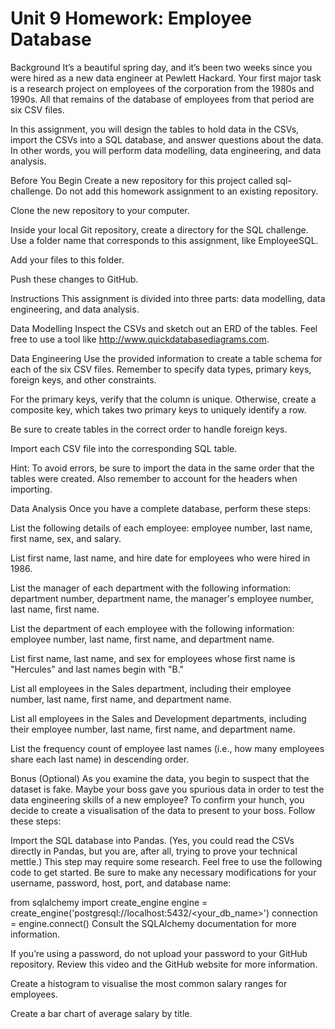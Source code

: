 # Unit 9 Homework: Employee Database

Background
It’s a beautiful spring day, and it’s been two weeks since you were hired as a new data engineer at Pewlett Hackard. Your first major task is a research project on employees of the corporation from the 1980s and 1990s. All that remains of the database of employees from that period are six CSV files.

In this assignment, you will design the tables to hold data in the CSVs, import the CSVs into a SQL database, and answer questions about the data. In other words, you will perform data modelling, data engineering, and data analysis.

Before You Begin
Create a new repository for this project called sql-challenge. Do not add this homework assignment to an existing repository.

Clone the new repository to your computer.

Inside your local Git repository, create a directory for the SQL challenge. Use a folder name that corresponds to this assignment, like EmployeeSQL.

Add your files to this folder.

Push these changes to GitHub.

Instructions
This assignment is divided into three parts: data modelling, data engineering, and data analysis.

Data Modelling
Inspect the CSVs and sketch out an ERD of the tables. Feel free to use a tool like http://www.quickdatabasediagrams.com.

Data Engineering
Use the provided information to create a table schema for each of the six CSV files. Remember to specify data types, primary keys, foreign keys, and other constraints.

For the primary keys, verify that the column is unique. Otherwise, create a composite key, which takes two primary keys to uniquely identify a row.

Be sure to create tables in the correct order to handle foreign keys.

Import each CSV file into the corresponding SQL table.

Hint: To avoid errors, be sure to import the data in the same order that the tables were created. Also remember to account for the headers when importing.

Data Analysis
Once you have a complete database, perform these steps:

List the following details of each employee: employee number, last name, first name, sex, and salary.

List first name, last name, and hire date for employees who were hired in 1986.

List the manager of each department with the following information: department number, department name, the manager's employee number, last name, first name.

List the department of each employee with the following information: employee number, last name, first name, and department name.

List first name, last name, and sex for employees whose first name is "Hercules" and last names begin with "B."

List all employees in the Sales department, including their employee number, last name, first name, and department name.

List all employees in the Sales and Development departments, including their employee number, last name, first name, and department name.

List the frequency count of employee last names (i.e., how many employees share each last name) in descending order.

Bonus (Optional)
As you examine the data, you begin to suspect that the dataset is fake. Maybe your boss gave you spurious data in order to test the data engineering skills of a new employee? To confirm your hunch, you decide to create a visualisation of the data to present to your boss. Follow these steps:

Import the SQL database into Pandas. (Yes, you could read the CSVs directly in Pandas, but you are, after all, trying to prove your technical mettle.) This step may require some research. Feel free to use the following code to get started. Be sure to make any necessary modifications for your username, password, host, port, and database name:

from sqlalchemy import create_engine
engine = create_engine('postgresql://localhost:5432/<your_db_name>')
connection = engine.connect()
Consult the SQLAlchemy documentation for more information.

If you’re using a password, do not upload your password to your GitHub repository. Review this video and the GitHub website for more information.

Create a histogram to visualise the most common salary ranges for employees.

Create a bar chart of average salary by title.
